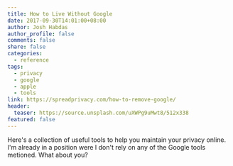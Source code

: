 ```yaml
---
title: How to Live Without Google
date: 2017-09-30T14:01:00+08:00
author: Josh Habdas
author_profile: false
comments: false
share: false
categories:
  - reference
tags:
  - privacy
  - google
  - apple
  - tools
link: https://spreadprivacy.com/how-to-remove-google/
header:
  teaser: https://source.unsplash.com/uXWPg9uMwt8/512x338
featured: false
---
```


Here's a collection of useful tools to help you maintain your privacy online. I'm already in a position were I don't rely on any of the Google tools metioned. What about you?
